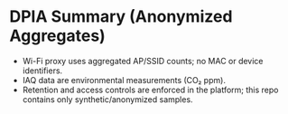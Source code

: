# DPIA Summary (Anonymized Aggregates)

- Wi-Fi proxy uses aggregated AP/SSID counts; no MAC or device identifiers.
- IAQ data are environmental measurements (CO₂ ppm).
- Retention and access controls are enforced in the platform; this repo contains only synthetic/anonymized samples.
